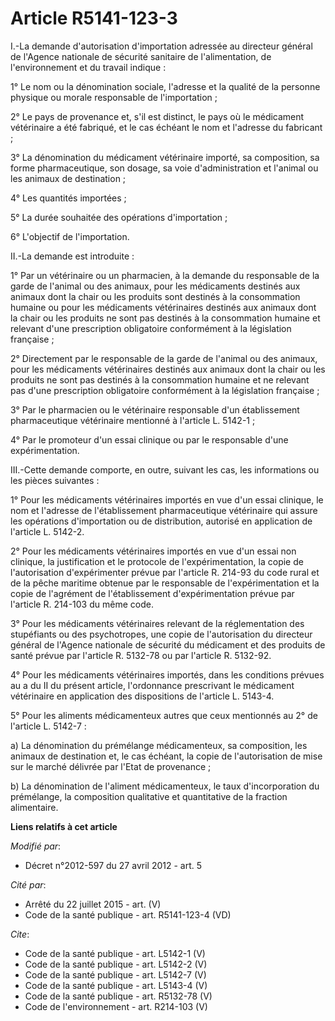 # Article R5141-123-3

I.-La demande d'autorisation d'importation adressée au directeur général de l'Agence nationale de sécurité sanitaire de
l'alimentation, de l'environnement et du travail indique : 

1° Le nom ou la dénomination sociale, l'adresse et la qualité de la personne physique ou morale responsable de
l'importation ; 

2° Le pays de provenance et, s'il est distinct, le pays où le médicament vétérinaire a été fabriqué, et le cas échéant le nom
et l'adresse du fabricant ; 

3° La dénomination du médicament vétérinaire importé, sa composition, sa forme pharmaceutique, son dosage, sa voie
d'administration et l'animal ou les animaux de destination ; 

4° Les quantités importées ; 

5° La durée souhaitée des opérations d'importation ; 

6° L'objectif de l'importation. 

II.-La demande est introduite : 

1° Par un vétérinaire ou un pharmacien, à la demande du responsable de la garde de l'animal ou des animaux, pour les
médicaments destinés aux animaux dont la chair ou les produits sont destinés à la consommation humaine ou pour les
médicaments vétérinaires destinés aux animaux dont la chair ou les produits ne sont pas destinés à la consommation humaine et
relevant d'une prescription obligatoire conformément à la législation française ; 

2° Directement par le responsable de la garde de l'animal ou des animaux, pour les médicaments vétérinaires destinés aux
animaux dont la chair ou les produits ne sont pas destinés à la consommation humaine et ne relevant pas d'une prescription
obligatoire conformément à la législation française ; 

3° Par le pharmacien ou le vétérinaire responsable d'un établissement pharmaceutique vétérinaire mentionné à l'article L.
5142-1 ; 

4° Par le promoteur d'un essai clinique ou par le responsable d'une expérimentation. 

III.-Cette demande comporte, en outre, suivant les cas, les informations ou les pièces suivantes : 

1° Pour les médicaments vétérinaires importés en vue d'un essai clinique, le nom et l'adresse de l'établissement
pharmaceutique vétérinaire qui assure les opérations d'importation ou de distribution, autorisé en application de l'article
L. 5142-2.

2° Pour les médicaments vétérinaires importés en vue d'un essai non clinique, la justification et le protocole de
l'expérimentation, la copie de l'autorisation d'expérimenter prévue par l'article R. 214-93 du code rural et de la pêche
maritime obtenue par le responsable de l'expérimentation et la copie de l'agrément de l'établissement d'expérimentation
prévue par l'article R. 214-103 du même code. 

3° Pour les médicaments vétérinaires relevant de la réglementation des stupéfiants ou des psychotropes, une copie de
l'autorisation du directeur général de l'Agence nationale de sécurité du médicament et des produits de santé prévue par
l'article R. 5132-78 ou par l'article R. 5132-92.

4° Pour les médicaments vétérinaires importés, dans les conditions prévues au a du II du présent article, l'ordonnance
prescrivant le médicament vétérinaire en application des dispositions de l'article L. 5143-4.

5° Pour les aliments médicamenteux autres que ceux mentionnés au 2° de l'article L. 5142-7 : 

a) La dénomination du prémélange médicamenteux, sa composition, les animaux de destination et, le cas échéant, la copie de
l'autorisation de mise sur le marché délivrée par l'Etat de provenance ; 

b) La dénomination de l'aliment médicamenteux, le taux d'incorporation du prémélange, la composition qualitative et
quantitative de la fraction alimentaire.

**Liens relatifs à cet article**

_Modifié par_:

  - Décret n°2012-597 du 27 avril 2012 - art. 5

_Cité par_:

  - Arrêté du 22 juillet 2015 - art. (V)
  - Code de la santé publique - art. R5141-123-4 (VD)

_Cite_:

  - Code de la santé publique - art. L5142-1 (V)
  - Code de la santé publique - art. L5142-2 (V)
  - Code de la santé publique - art. L5142-7 (V)
  - Code de la santé publique - art. L5143-4 (V)
  - Code de la santé publique - art. R5132-78 (V)
  - Code de l'environnement - art. R214-103 (V)
